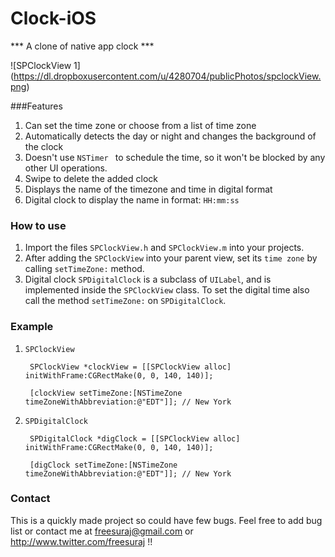 Clock-iOS
=========

*** A clone of native app clock ***

![SPClockView 1] (https://dl.dropboxusercontent.com/u/4280704/publicPhotos/spclockView.png)

###Features
1. Can set the time zone or choose from a list of time zone
2. Automatically detects the day or night and changes the background of the clock
3. Doesn't use `NSTimer	` to schedule the time, so it won't be blocked by any other UI operations.
4. Swipe to delete the added clock
5. Displays the name of the timezone and time in digital format
6. Digital clock to display the name in format: `HH:mm:ss`

### How to use
1. Import the files `SPClockView.h` and `SPClockView.m` into your projects.
2. After adding the `SPClockView` into your parent view, set its `time zone` by calling `setTimeZone:` method.
3. Digital clock `SPDigitalClock` is a subclass of `UILabel`, and is implemented inside the `SPClockView` class. To set the digital time also call the method `setTimeZone:` on `SPDigitalClock`.

### Example
1. `SPClockView`

		SPClockView *clockView = [[SPClockView alloc] initWithFrame:CGRectMake(0, 0, 140, 140)];
		
		[clockView setTimeZone:[NSTimeZone timeZoneWithAbbreviation:@"EDT"]]; // New York
		
2. `SPDigitalClock`
			
		SPDigitalClock *digClock = [[SPClockView alloc] initWithFrame:CGRectMake(0, 0, 140, 140)];
		
		[digClock setTimeZone:[NSTimeZone timeZoneWithAbbreviation:@"EDT"]]; // New York



### Contact
This is a quickly made project so could have few bugs. Feel free to add bug list or contact me at <freesuraj@gmail.com> or <http://www.twitter.com/freesuraj> !!
